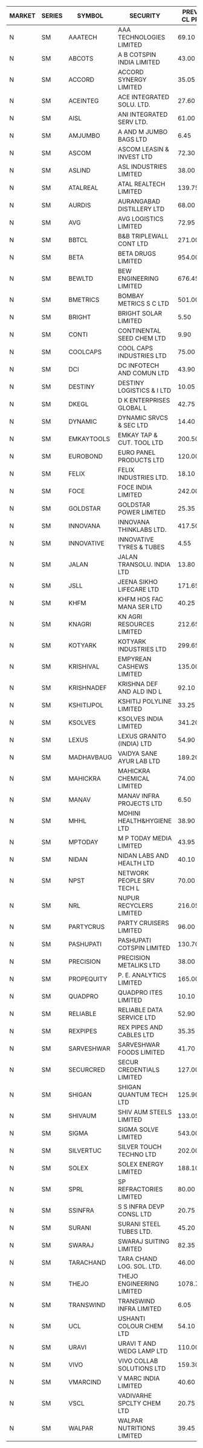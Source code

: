 


| MARKET | SERIES | SYMBOL | SECURITY | PREV CL PR | OPEN PRICE | HIGH PRICE | LOW PRICE | CLOSE PRICE | NET TRDVAL | NET TRDQTY | CORP IND | HI 52 WK | LO 52 WK |
| ----- | ----- | ----- | ----- | ----- | ----- | ----- | ----- | ----- | ----- | ----- | ----- | ----- | ----- |
| N | SM | AAATECH | AAA TECHNOLOGIES LIMITED | 69.10 | 68.00 | 71.00 | 68.00 | 71.00 | 417000.00 | 6000 |  | 78.00 | 42.40 |
| N | SM | ABCOTS | A B COTSPIN INDIA LIMITED | 43.00 | 42.50 | 42.50 | 42.50 | 42.50 | 170000.00 | 4000 |  | 61.35 | 40.00 |
| N | SM | ACCORD | ACCORD SYNERGY LIMITED | 35.05 | 33.30 | 35.95 | 33.30 | 33.30 | 271700.00 | 8000 |  | 37.30 | 14.45 |
| N | SM | ACEINTEG | ACE INTEGRATED SOLU. LTD. | 27.60 | 27.80 | 27.80 | 27.80 | 27.80 | 125100.00 | 4500 |  | 27.80 | 14.45 |
| N | SM | AISL | ANI INTEGRATED SERV LTD. | 61.00 | 59.00 | 59.00 | 59.00 | 59.00 | 141600.00 | 2400 |  | 72.45 | 31.55 |
| N | SM | AMJUMBO | A AND M JUMBO BAGS LTD | 6.45 | 6.75 | 6.75 | 6.75 | 6.75 | 108000.00 | 16000 |  | 9.75 | 5.65 |
| N | SM | ASCOM | ASCOM LEASIN & INVEST LTD | 72.30 | 75.90 | 75.90 | 75.90 | 75.90 | 303600.00 | 4000 |  | 81.00 | 30.00 |
| N | SM | ASLIND | ASL INDUSTRIES LIMITED | 38.00 | 36.10 | 36.10 | 36.10 | 36.10 | 144400.00 | 4000 |  | 48.75 | 11.00 |
| N | SM | ATALREAL | ATAL REALTECH LIMITED | 139.75 | 142.75 | 144.00 | 132.10 | 139.00 | 7538480.00 | 54400 |  | 188.40 | 30.95 |
| N | SM | AURDIS | AURANGABAD DISTILLERY LTD | 68.00 | 67.30 | 67.30 | 67.30 | 67.30 | 134600.00 | 2000 |  | 86.00 | 29.60 |
| N | SM | AVG | AVG LOGISTICS LIMITED | 72.95 | 76.55 | 76.55 | 76.55 | 76.55 | 91860.00 | 1200 |  | 85.00 | 44.05 |
| N | SM | BBTCL | B&B TRIPLEWALL CONT LTD | 271.00 | 275.00 | 275.00 | 270.20 | 270.20 | 545200.00 | 2000 |  | 307.00 | 73.00 |
| N | SM | BETA | BETA DRUGS LIMITED | 954.00 | 958.00 | 975.00 | 900.00 | 932.50 | 17270360.00 | 18600 |  | 1024.40 | 176.00 |
| N | SM | BEWLTD | BEW ENGINEERING LIMITED | 676.45 | 710.25 | 710.25 | 710.25 | 710.25 | 177562.50 | 250 |  | 1187.20 | 228.15 |
| N | SM | BMETRICS | BOMBAY METRICS S C LTD | 501.00 | 501.00 | 520.00 | 501.00 | 501.00 | 11601480.00 | 22800 |  | 567.10 | 117.90 |
| N | SM | BRIGHT | BRIGHT SOLAR LIMITED | 5.50 | 5.50 | 5.70 | 5.50 | 5.55 | 467100.00 | 84000 |  | 12.50 | 4.60 |
| N | SM | CONTI | CONTINENTAL SEED CHEM LTD | 9.90 | 9.55 | 9.55 | 9.55 | 9.55 | 63660.30 | 6666 |  | 13.75 | 5.20 |
| N | SM | COOLCAPS | COOL CAPS INDUSTRIES LTD | 75.00 | 76.00 | 78.75 | 75.00 | 78.75 | 2788050.00 | 36000 |  | 83.90 | 41.50 |
| N | SM | DCI | DC INFOTECH AND COMUN LTD | 43.90 | 43.90 | 44.25 | 43.90 | 44.25 | 793500.00 | 18000 |  | 100.00 | 35.95 |
| N | SM | DESTINY | DESTINY LOGISTICS & I LTD | 10.05 | 10.50 | 10.55 | 10.50 | 10.55 | 252900.00 | 24000 |  | 15.45 | 8.05 |
| N | SM | DKEGL | D K ENTERPRISES GLOBAL L | 42.75 | 42.05 | 45.25 | 42.05 | 43.50 | 929550.00 | 21000 |  | 72.60 | 35.10 |
| N | SM | DYNAMIC | DYNAMIC SRVCS & SEC LTD | 14.40 | 14.40 | 14.40 | 14.05 | 14.05 | 312800.00 | 22000 |  | 57.70 | 14.05 |
| N | SM | EMKAYTOOLS | EMKAY TAP & CUT. TOOL LTD | 200.50 | 190.50 | 190.50 | 190.50 | 190.50 | 114300.00 | 600 |  | 306.00 | 98.00 |
| N | SM | EUROBOND | EURO PANEL PRODUCTS LTD | 120.00 | 121.00 | 121.00 | 118.10 | 118.55 | 2148000.00 | 18000 |  | 147.65 | 72.05 |
| N | SM | FELIX | FELIX INDUSTRIES LTD. | 18.10 | 17.20 | 17.20 | 17.20 | 17.20 | 68800.00 | 4000 |  | 46.95 | 12.35 |
| N | SM | FOCE | FOCE INDIA LIMITED | 242.00 | 265.00 | 275.00 | 265.00 | 275.00 | 1131000.00 | 4200 |  | 275.00 | 185.10 |
| N | SM | GOLDSTAR | GOLDSTAR POWER LIMITED | 25.35 | 24.85 | 24.85 | 24.85 | 24.85 | 149100.00 | 6000 |  | 28.55 | 20.00 |
| N | SM | INNOVANA | INNOVANA THINKLABS LTD. | 417.50 | 435.00 | 435.00 | 435.00 | 435.00 | 435000.00 | 1000 |  | 478.00 | 119.25 |
| N | SM | INNOVATIVE | INNOVATIVE TYRES & TUBES | 4.55 | 4.35 | 4.35 | 4.35 | 4.35 | 548100.00 | 126000 |  | 20.45 | 4.35 |
| N | SM | JALAN | JALAN TRANSOLU. INDIA LTD | 13.80 | 13.70 | 13.70 | 13.70 | 13.70 | 41100.00 | 3000 |  | 18.00 | 3.70 |
| N | SM | JSLL | JEENA SIKHO LIFECARE LTD | 171.65 | 170.00 | 175.95 | 165.10 | 169.05 | 28488050.00 | 169000 |  | 182.50 | 165.10 |
| N | SM | KHFM | KHFM HOS FAC MANA SER LTD | 40.25 | 42.00 | 42.00 | 42.00 | 42.00 | 130200.00 | 3100 |  | 72.00 | 28.80 |
| N | SM | KNAGRI | KN AGRI RESOURCES LIMITED | 212.65 | 215.00 | 221.90 | 215.00 | 218.50 | 3832480.00 | 17600 |  | 261.00 | 202.00 |
| N | SM | KOTYARK | KOTYARK INDUSTRIES LTD | 299.65 | 285.00 | 301.00 | 285.00 | 300.95 | 1743640.00 | 6000 |  | 402.00 | 67.90 |
| N | SM | KRISHIVAL | EMPYREAN CASHEWS LIMITED | 135.00 | 141.75 | 141.75 | 141.75 | 141.75 | 425250.00 | 3000 |  | 141.75 | 68.00 |
| N | SM | KRISHNADEF | KRISHNA DEF AND ALD IND L | 92.10 | 91.00 | 92.90 | 82.90 | 82.90 | 51097050.00 | 606000 |  | 118.35 | 82.90 |
| N | SM | KSHITIJPOL | KSHITIJ POLYLINE LIMITED | 33.25 | 31.65 | 34.00 | 31.65 | 34.00 | 897038.50 | 27996 |  | 45.65 | 19.85 |
| N | SM | KSOLVES | KSOLVES INDIA LIMITED | 341.20 | 344.50 | 350.00 | 342.50 | 343.80 | 3461360.00 | 10000 |  | 1718.20 | 292.60 |
| N | SM | LEXUS | LEXUS GRANITO (INDIA) LTD | 54.90 | 53.55 | 55.00 | 53.50 | 54.50 | 1733700.00 | 32000 |  | 60.00 | 10.30 |
| N | SM | MADHAVBAUG | VAIDYA SANE AYUR LAB LTD | 189.20 | 192.00 | 195.75 | 187.00 | 187.00 | 1220720.00 | 6400 |  | 249.40 | 137.90 |
| N | SM | MAHICKRA | MAHICKRA CHEMICAL LIMITED | 74.00 | 72.00 | 73.65 | 71.50 | 73.65 | 655425.00 | 9000 |  | 96.50 | 71.50 |
| N | SM | MANAV | MANAV INFRA PROJECTS LTD | 6.50 | 6.20 | 6.20 | 6.20 | 6.20 | 49600.00 | 8000 |  | 8.45 | 4.95 |
| N | SM | MHHL | MOHINI HEALTH&HYGIENE LTD | 38.90 | 37.55 | 38.00 | 37.00 | 37.45 | 897450.00 | 24000 |  | 47.40 | 19.15 |
| N | SM | MPTODAY | M P TODAY MEDIA LIMITED | 43.95 | 42.00 | 42.00 | 42.00 | 42.00 | 168000.00 | 4000 |  | 46.50 | 16.10 |
| N | SM | NIDAN | NIDAN LABS AND HEALTH LTD | 40.10 | 39.00 | 40.00 | 39.00 | 39.85 | 512000.00 | 13000 |  | 70.70 | 32.20 |
| N | SM | NPST | NETWORK PEOPLE SRV TECH L | 70.00 | 72.50 | 74.10 | 72.50 | 74.10 | 824640.00 | 11200 |  | 82.00 | 49.05 |
| N | SM | NRL | NUPUR RECYCLERS LIMITED | 216.05 | 205.25 | 225.00 | 205.25 | 216.00 | 41655130.00 | 193600 |  | 316.05 | 124.20 |
| N | SM | PARTYCRUS | PARTY CRUISERS LIMITED | 96.00 | 99.00 | 99.00 | 95.00 | 95.00 | 388000.00 | 4000 |  | 122.00 | 16.50 |
| N | SM | PASHUPATI | PASHUPATI COTSPIN LIMITED | 130.70 | 131.00 | 151.00 | 131.00 | 150.25 | 932400.00 | 6400 |  | 151.00 | 60.20 |
| N | SM | PRECISION | PRECISION METALIKS LTD | 38.00 | 37.55 | 38.80 | 37.55 | 38.80 | 152700.00 | 4000 |  | 55.95 | 34.00 |
| N | SM | PROPEQUITY | P. E. ANALYTICS LIMITED | 165.00 | 165.00 | 169.85 | 165.00 | 165.00 | 1991820.00 | 12000 |  | 204.10 | 162.00 |
| N | SM | QUADPRO | QUADPRO ITES LIMITED | 10.10 | 10.10 | 10.80 | 10.10 | 10.50 | 188400.00 | 18000 |  | 18.80 | 9.00 |
| N | SM | RELIABLE | RELIABLE DATA SERVICE LTD | 52.90 | 50.30 | 55.45 | 50.30 | 55.10 | 1155840.00 | 21600 |  | 63.45 | 23.80 |
| N | SM | REXPIPES | REX PIPES AND CABLES LTD | 35.35 | 34.15 | 34.65 | 33.60 | 33.60 | 1222200.00 | 36000 |  | 64.35 | 26.00 |
| N | SM | SARVESHWAR | SARVESHWAR FOODS LIMITED | 41.70 | 40.50 | 40.55 | 40.50 | 40.55 | 129680.00 | 3200 |  | 67.65 | 17.10 |
| N | SM | SECURCRED | SECUR CREDENTIALS LIMITED | 127.00 | 120.65 | 120.65 | 120.65 | 120.65 | 1158240.00 | 9600 |  | 145.00 | 12.00 |
| N | SM | SHIGAN | SHIGAN QUANTUM TECH LTD | 125.90 | 126.00 | 126.00 | 121.00 | 123.50 | 5179500.00 | 42000 |  | 140.00 | 93.00 |
| N | SM | SHIVAUM | SHIV AUM STEELS LIMITED | 133.05 | 133.05 | 133.05 | 133.05 | 133.05 | 399150.00 | 3000 |  | 135.00 | 53.00 |
| N | SM | SIGMA | SIGMA SOLVE LIMITED | 543.00 | 570.00 | 570.00 | 570.00 | 570.00 | 171000.00 | 300 |  | 745.75 | 40.00 |
| N | SM | SILVERTUC | SILVER TOUCH TECHNO LTD | 202.00 | 214.00 | 222.00 | 200.55 | 211.00 | 7126300.00 | 34000 |  | 222.00 | 72.00 |
| N | SM | SOLEX | SOLEX ENERGY LIMITED | 188.10 | 178.80 | 195.00 | 178.70 | 195.00 | 3623200.00 | 20000 |  | 210.35 | 40.65 |
| N | SM | SPRL | SP REFRACTORIES LIMITED | 80.00 | 80.00 | 80.00 | 80.00 | 80.00 | 384000.00 | 4800 |  | 85.00 | 80.00 |
| N | SM | SSINFRA | S S INFRA DEVP CONSL LTD | 20.75 | 20.30 | 21.30 | 20.30 | 21.30 | 124800.00 | 6000 |  | 33.40 | 8.00 |
| N | SM | SURANI | SURANI STEEL TUBES LTD. | 45.20 | 43.05 | 44.20 | 43.00 | 43.00 | 692900.00 | 16000 |  | 48.50 | 19.00 |
| N | SM | SWARAJ | SWARAJ SUITING LIMITED | 82.35 | 82.30 | 86.00 | 78.00 | 81.95 | 12197600.00 | 148000 |  | 86.00 | 49.50 |
| N | SM | TARACHAND | TARA CHAND LOG. SOL. LTD. | 46.00 | 50.40 | 50.40 | 46.45 | 46.90 | 482200.00 | 10000 |  | 66.00 | 30.00 |
| N | SM | THEJO | THEJO ENGINEERING LIMITED | 1078.75 | 1119.00 | 1120.00 | 1100.00 | 1100.00 | 1499497.50 | 1350 |  | 3950.00 | 826.00 |
| N | SM | TRANSWIND | TRANSWIND INFRA LIMITED | 6.05 | 6.05 | 6.05 | 6.05 | 6.05 | 24200.00 | 4000 |  | 11.95 | 3.80 |
| N | SM | UCL | USHANTI COLOUR CHEM LTD | 54.10 | 60.00 | 62.00 | 60.00 | 62.00 | 244000.00 | 4000 |  | 69.40 | 32.00 |
| N | SM | URAVI | URAVI T AND WEDG LAMP LTD | 110.00 | 112.00 | 112.00 | 112.00 | 112.00 | 3494400.00 | 31200 |  | 155.00 | 109.50 |
| N | SM | VIVO | VIVO COLLAB SOLUTIONS LTD | 159.30 | 155.00 | 155.00 | 155.00 | 155.00 | 248000.00 | 1600 |  | 369.80 | 145.00 |
| N | SM | VMARCIND | V MARC INDIA LIMITED | 40.60 | 40.00 | 40.00 | 40.00 | 40.00 | 120000.00 | 3000 |  | 52.80 | 25.35 |
| N | SM | VSCL | VADIVARHE SPCLTY CHEM LTD | 20.75 | 21.75 | 21.75 | 21.75 | 21.75 | 65250.00 | 3000 |  | 35.05 | 13.45 |
| N | SM | WALPAR | WALPAR NUTRITIONS LIMITED | 39.45 | 41.30 | 41.30 | 41.30 | 41.30 | 82600.00 | 2000 |  | 51.50 | 25.50 |



